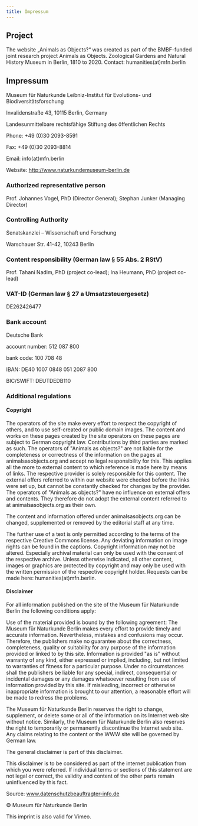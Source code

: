 ```yaml
---
title: Impressum
---
```

## Project

The website „Animals as Objects?“ was created as part of the BMBF-funded joint research project Animals as Objects. Zoological Gardens and Natural History Museum in Berlin, 1810 to 2020.
Contact: humanities(at)mfn.berlin

## Impressum

Museum für Naturkunde Leibniz-Institut für Evolutions- und Biodiversitätsforschung

Invalidenstraße 43, 10115 Berlin, Germany

Landesunmittelbare rechtsfähige Stiftung des öffentlichen Rechts

Phone: +49 (0)30 2093-8591

Fax: +49 (0)30 2093-8814

Email: info(at)mfn.berlin 

Website: http://www.naturkundemuseum-berlin.de

### Authorized representative person

Prof. Johannes Vogel, PhD (Director General); Stephan Junker (Managing Director)

### Controlling Authority

Senatskanzlei – Wissenschaft und Forschung

Warschauer Str. 41-42, 10243 Berlin

### Content responsibility (German law § 55 Abs. 2 RStV)

Prof. Tahani Nadim, PhD (project co-lead); Ina Heumann, PhD (project co-lead)

### VAT-ID (German law § 27 a Umsatzsteuergesetz)

DE262426477

### Bank account

Deutsche Bank

account number: 512 087 800

bank code: 100 708 48

IBAN: DE40 1007 0848 051 2087 800

BIC/SWIFT: DEUTDEDB110



### Additional regulations 

#### Copyright

The operators of the site make every effort to respect the copyright of others, and to use self-created or public domain images. The content and works on these pages created by the site operators on these pages are subject to German copyright law. Contributions by third parties are marked as such. The operators of "Animals as objects?" are not liable for the completeness or correctness of the information on the pages at animalsasobjects.org and accept no legal responsibility for this. This applies all the more to external content to which reference is made here by means of links. The respective provider is solely responsible for this content. The external offers referred to within our website were checked before the links were set up, but cannot be constantly checked for changes by the provider. The operators of "Animals as objects?" have no influence on external offers and contents. They therefore do not adopt the external content referred to at animalsasobjects.org as their own. 

The content and information offered under animalsasobjects.org can be changed, supplemented or removed by the editorial staff at any time.

The further use of a text is only permitted according to the terms of the respective Creative Commons license. Any deviating information on image rights can be found in the captions. Copyright information may not be altered. Especially archival material can only be used with the consent of the respective archive. Unless otherwise indicated, all other content, images or graphics are protected by copyright and may only be used with the written permission of the respective copyright holder. Requests can be made here: humanities(at)mfn.berlin.

#### Disclaimer

For all information published on the site of the Museum für Naturkunde Berlin the following conditions apply: 

Use of the material provided is bound by the following agreement: The Museum für Naturkunde Berlin makes every effort to provide timely and accurate information. Nevertheless, mistakes and confusions may occur. Therefore, the publishers make no guarantee about the correctness, completeness, quality or suitability for any purpose of the information provided or linked to by this site. Information is provided "as is" without warranty of any kind, either expressed or implied, including, but not limited to warranties of fitness for a particular purpose. Under no circumstances shall the publishers be liable for any special, indirect, consequential or incidental damages or any damages whatsoever resulting from use of information provided by this site. If misleading, incorrect or otherwise inappropriate information is brought to our attention, a reasonable effort will be made to redress the problems.

The Museum für Naturkunde Berlin reserves the right to change, supplement, or delete some or all of the information on its Internet web site without notice. Similarly, the Museum für Naturkunde Berlin also reserves the right to temporarily or permanently discontinue the Internet web site.
Any claims relating to the content or the WWW site will be governed by German law.

The general disclaimer is part of this disclaimer.

This disclaimer is to be considered as part of the internet publication from which you were referred. If individual terms or sections of this statement are not legal or correct, the validity and content of the other parts remain uninfluenced by this fact.

Source: www.datenschutzbeauftragter-info.de

© Museum für Naturkunde Berlin

This imprint is also valid for Vimeo.